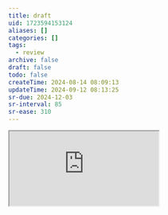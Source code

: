 ```yaml
---
title: draft
uid: 1723594153124
aliases: []
categories: []
tags:
  - review
archive: false
draft: false
todo: false
createTime: 2024-08-14 08:09:13
updateTime: 2024-09-12 08:13:25
sr-due: 2024-12-03
sr-interval: 85
sr-ease: 310
---
```


<iframe
  class="iframe_full"
  src="https://dict.youdao.com/result?word=draft&lang=en"
>
</iframe>
